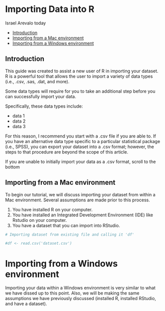 Importing Data into R
================
Israel Arevalo
today

-   <a href="#introduction" id="toc-introduction">Introduction</a>
-   <a href="#importing-from-a-mac-environment"
    id="toc-importing-from-a-mac-environment">Importing from a Mac
    environment</a>
-   <a href="#importing-from-a-windows-environment"
    id="toc-importing-from-a-windows-environment">Importing from a Windows
    environment</a>

## Introduction

This guide was created to assist a new user of R in importing your
dataset. R is a powerful tool that allows the user to import a variety
of data types (i.e., .csv, .sas, .dat, and more).

<div class="callout-note" appearance="simple">

Some data types will require for you to take an additional step before
you can successfully import your data.

</div>

Specifically, these data types include:

-   data 1
-   data 2
-   data 3

For this reason, I recommend you start with a .csv file if you are able
to. If you have an alternative data type specific to a particular
statistical package (i.e., SPSS), you can export your dataset into a
.csv format; however, the steps to that procedure are beyond the scope
of this article.

If you are unable to initially import your data as a .csv format, scroll
to the bottom

## Importing from a Mac environment

To begin our tutorial, we will discuss importing your dataset from
within a Mac environment. Several assumptions are made prior to this
process.

1.  You have installed R on your computer.
2.  You have installed an Integrated Development Environment (IDE) like
    Rstudio on your computer.
3.  You have a dataset that you can import into RStudio.

``` r
# Importing dataset from existing file and calling it 'df'

#df <- read.csv('dataset.csv')
```

# Importing from a Windows environment

Importing your data within a Windows environment is very similar to what
we have dissed up to this point. Also, we will be making the same
assumptions we have previously discussed (installed R, installed
RStudio, and have a dataset).
